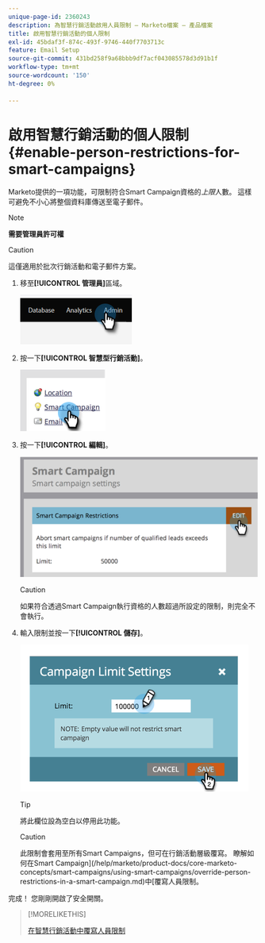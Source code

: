 ```yaml
---
unique-page-id: 2360243
description: 為智慧行銷活動啟用人員限制 — Marketo檔案 — 產品檔案
title: 啟用智慧行銷活動的個人限制
exl-id: 45bdaf3f-874c-493f-9746-440f7703713c
feature: Email Setup
source-git-commit: 431bd258f9a68bbb9df7acf043085578d3d91b1f
workflow-type: tm+mt
source-wordcount: '150'
ht-degree: 0%

---
```


# 啟用智慧行銷活動的個人限制 {#enable-person-restrictions-for-smart-campaigns}

Marketo提供的一項功能，可限制符合Smart Campaign資格的&#x200B;_上限_&#x200B;人數。 這樣可避免不小心將整個資料庫傳送至電子郵件。

>[!NOTE]
>
>**需要管理員許可權**

>[!CAUTION]
>
>這僅適用於批次行銷活動和電子郵件方案。

1. 移至&#x200B;**[!UICONTROL 管理員]**&#x200B;區域。

   ![](assets/enable-person-restrictions-for-smart-campaigns-1.png)

1. 按一下&#x200B;**[!UICONTROL 智慧型行銷活動]**。

   ![](assets/enable-person-restrictions-for-smart-campaigns-2.png)

1. 按一下&#x200B;**[!UICONTROL 編輯]**。

   ![](assets/enable-person-restrictions-for-smart-campaigns-3.png)

   >[!CAUTION]
   >
   >如果符合透過Smart Campaign執行資格的人數超過所設定的限制，則完全不會執行。

1. 輸入限制並按一下&#x200B;**[!UICONTROL 儲存]**。

   ![](assets/enable-person-restrictions-for-smart-campaigns-4.png)

   >[!TIP]
   >
   >將此欄位設為空白以停用此功能。

   >[!CAUTION]
   >
   >此限制會套用至所有Smart Campaigns，但可在行銷活動層級覆寫。 瞭解如何在Smart Campaign](/help/marketo/product-docs/core-marketo-concepts/smart-campaigns/using-smart-campaigns/override-person-restrictions-in-a-smart-campaign.md)中[覆寫人員限制。

完成！ 您剛剛開啟了安全開關。

>[!MORELIKETHIS]
>
>[在智慧行銷活動中覆寫人員限制](/help/marketo/product-docs/core-marketo-concepts/smart-campaigns/using-smart-campaigns/override-person-restrictions-in-a-smart-campaign.md)
